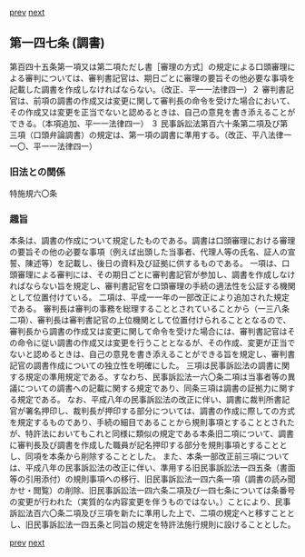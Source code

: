 [prev](/specific/markdowns/特許法/210_Mp-Ch_6-At_146.md)
[next](/specific/markdowns/特許法/212_Mp-Ch_6-At_148.md)
## 第一四七条 (調書)
第百四十五条第一項又は第二項ただし書［審理の方式］の規定による口頭審理による審判については、審判書記官は、期日ごとに審理の要旨その他必要な事項を記載した調書を作成しなければならない。（改正、平一一法律四一）２ 審判書記官は、前項の調書の作成又は変更に関して審判長の命令を受けた場合において、その作成又は変更を正当でないと認めるときは、自己の意見を書き添えることができる。（本項追加、平一一法律四一）
３ 民事訴訟法第百六十条第二項及び第三項（口頭弁論調書）の規定は、第一項の調書に準用する。（改正、平八法律一一〇、平一一法律四一）

### 旧法との関係
特施規六〇条

### 趣旨
本条は、調書の作成について規定したものである。調書は口頭審理における審理の要旨その他の必要な事項（例えば出頭した当事者、代理人等の氏名、証人の宣誓、陳述等）を記載し、後日の資料及び証拠に供するものである。
一項は、口頭審理による審判には、その期日ごとに審判書記官が参加し、調書を作成しなければならない旨を規定し、審判書記官を口頭審理の手続の適法性を公証する機関として位置付けている。
二項は、平成一一年の一部改正により追加された規定である。
審判長は審判の事務を総理することとされていることから（一三八条二項）、審判長は審判書記官の上位機関として位置付けられることとなるので、審判長から調書の作成又は変更に関して命令を受けた場合には、審判書記官はその命令に従い調書の作成又は変更を行うこととなるが、その作成、変更が正当でないと認めるときは、自己の意見を書き添えることができる旨を規定し、審判書記官の調書作成についての独立性を明確にした。
三項は民事訴訟法の調書に関する規定の準用規定である。すなわち、民事訴訟法一六〇条二項は当事者等の異議についての調書への記載に関する規定であり、同条三項は調書の証拠力に関する規定である。
なお、平成八年の民事訴訟法の改正に伴い、調書に裁判所書記官が署名押印し、裁判長が押印する部分については、調書の作成に際しての方式を規定するものであり、手続の細目であることから規則事項とすることとされたが、特許法においてもこれと同様に類似の規定である本条旧二項について、調書に審判長及び調書を作成した職員が記名押印する部分を規則事項とすることとし、同項を本条から削除することとした。
また、本条一部改正前三項については、平成八年の民事訴訟法の改正に伴い、準用する旧民事訴訟法一四五条（書面等の引用添付）の規則事項への移行、旧民事訴訟法一四六条一項（調書の読み聞かせ・閲覧）の削除、旧民事訴訟法一四六条二項及び一四七条については条番号の変更が行われた（実質的な内容変更を伴うものではない。）ことにより、民事訴訟法百六〇条二項及び三項を新たに準用した上で、二項の規定へと移すこととし、旧民事訴訟法一四五条と同旨の規定を特許法施行規則に設けることとした。

[prev](/specific/markdowns/特許法/210_Mp-Ch_6-At_146.md)
[next](/specific/markdowns/特許法/212_Mp-Ch_6-At_148.md)